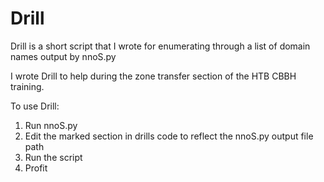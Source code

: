 # Drill
Drill is a short script that I wrote for enumerating through a list of domain names output by nnoS.py

I wrote Drill to help during the zone transfer section of the HTB CBBH training.

To use Drill:
1. Run nnoS.py 
2. Edit the marked section in drills code to reflect the nnoS.py output file path
3. Run the script
4. Profit
